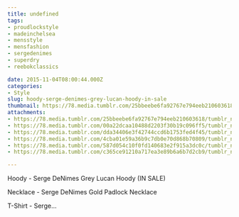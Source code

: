 ```yaml
---
title: undefined
tags:
- proudlockstyle
- madeinchelsea
- mensstyle
- mensfashion
- sergedenimes
- superdry
- reebokclassics

date: 2015-11-04T08:00:44.000Z
categories:
- Style
slug: hoody-serge-denimes-grey-lucan-hoody-in-sale
thumbnail: https://78.media.tumblr.com/25bbeebe6fa92767e794eeb210603618/tumblr_nx6v4yTZ2B1rhrm24o1_540.jpg
attachments:
- https://78.media.tumblr.com/25bbeebe6fa92767e794eeb210603618/tumblr_nx6v4yTZ2B1rhrm24o1_1280.jpg
- https://78.media.tumblr.com/00a22dcaa10488d2203f30b19c096ff5/tumblr_nx6v4yTZ2B1rhrm24o4_1280.jpg
- https://78.media.tumblr.com/dda34406e3f42744ccd6b1753fed4f45/tumblr_nx6v4yTZ2B1rhrm24o2_1280.jpg
- https://78.media.tumblr.com/4cba01e59a36b9c7db0e70d868b70809/tumblr_nx6v4yTZ2B1rhrm24o3_1280.jpg
- https://78.media.tumblr.com/587d054c10f0fd140683e2f915a3dc0c/tumblr_nx6v4yTZ2B1rhrm24o5_1280.jpg
- https://78.media.tumblr.com/c365ce91210a717ea3e89b6a6b7d2cb9/tumblr_nx6v4yTZ2B1rhrm24o6_1280.jpg

---
```


Hoody -  Serge DeNimes Grey Lucan Hoody (IN SALE) 

  Necklace -  Serge DeNimes Gold Padlock Necklace 

  T-Shirt -  Serge...
